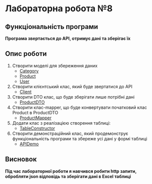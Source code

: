 # Лабораторна робота №8

## Функціональність програми

**Програма звертається до API, отримує дані та зберігає їх**

## Опис роботи

1. Створити моделі для збереження даних
    - [Category]
    - [Product]
    - [User]
2. Створити клієнтський клас, який буде звертатися до API
    - [Client]
3. Створити DTO клас, що буде зберігати лише потрібні дані
    - [ProductDTO]
4. Створити клас-mapper, що буде конвертувати початковий клас Product в ProductDTO
    - [ProductMapper]
5. Додати клас з реалізацією створення таблиці:
    - [TableConstructor]
6. Створити демонстраційний клас, який продемонструє функціональність програми та збереже усі дані у формі таблиці
    - [APIDemo]

## Висновок

**Під час лабораторної роботи я навчився робити http запити, обробляти json відповідь та зберігати дані в Excel таблиці**

[Category]: src/main/java/org/example/model/Category.java
[Product]: src/main/java/org/example/model/Product.java
[User]: src/main/java/org/example/model/User.java
[Client]: src/main/java/org/example/controller/Client.java
[ProductDTO]: src/main/java/org/example/dto/ProductDTO.java
[ProductMapper]: src/main/java/org/example/mapper/ProductMapper.java
[TableConstructor]: src/main/java/org/example/utils/TableConstructor.java
[APIDemo]: src/main/java/org/example/APIDemo.java